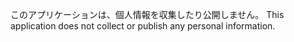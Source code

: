 このアプリケーションは、個人情報を収集したり公開しません。
This application does not collect or publish any personal information.

